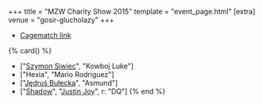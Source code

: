 +++
title = "MZW Charity Show 2015"
template = "event_page.html"
[extra]
venue = "gosir-glucholazy"
+++

* [Cagematch link](https://www.cagematch.net/?id=1&nr=153092)

{% card() %}
- ["[Szymon Siwiec](@/w/szymon-siwiec.md)", "Kowboj Luke"]
- ["Hexia", "Mario Rodriguez"]
- ["[Jędruś Bułecka](@/w/jedrus-bulecka.md)", "Asmund"]
- ["[Shadow](@/w/shadow.md)", "[Justin Joy](@/w/justin-joy.md)", r: "DQ"]
{% end %}
